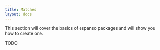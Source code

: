 ```yaml
---
title: Matches
layout: docs
---
```

This section will cover the basics of espanso packages and will show you how to create one.

TODO